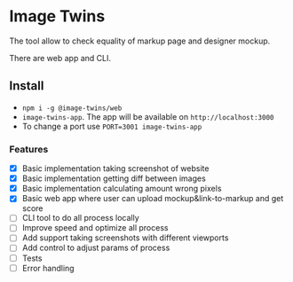 # Image Twins

The tool allow to check equality of markup page and designer mockup.

There are web app and CLI.

## Install

- `npm i -g @image-twins/web`
- `image-twins-app`. The app will be available on `http://localhost:3000`
- To change a port use `PORT=3001 image-twins-app`

### Features
 - [x] Basic implementation taking screenshot of website
 - [x] Basic implementation getting diff between images
 - [x] Basic implementation calculating amount wrong pixels
 - [x] Basic web app where user can upload mockup&link-to-markup and get score
 - [ ] CLI tool to do all process locally
 - [ ] Improve speed and optimize all process
 - [ ] Add support taking screenshots with different viewports
 - [ ] Add control to adjust params of process
 - [ ] Tests
 - [ ] Error handling
